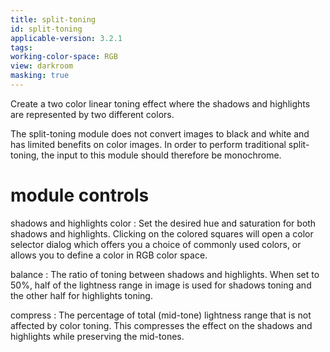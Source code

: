 ```yaml
---
title: split-toning
id: split-toning
applicable-version: 3.2.1
tags: 
working-color-space: RGB 
view: darkroom
masking: true
---
```


Create a two color linear toning effect where the shadows and highlights are represented by two different colors.

The split-toning module does not convert images to black and white and has limited benefits on color images. In order to perform traditional split-toning, the input to this module should therefore be monochrome.

# module controls

shadows and highlights color
: Set the desired hue and saturation for both shadows and highlights. Clicking on the colored squares will open a color selector dialog which offers you a choice of commonly used colors, or allows you to define a color in RGB color space.

balance
: The ratio of toning between shadows and highlights. When set to 50%, half of the lightness range in image is used for shadows toning and the other half for highlights toning.

compress
: The percentage of total (mid-tone) lightness range that is not affected by color toning. This compresses the effect on the shadows and highlights while preserving the mid-tones.

